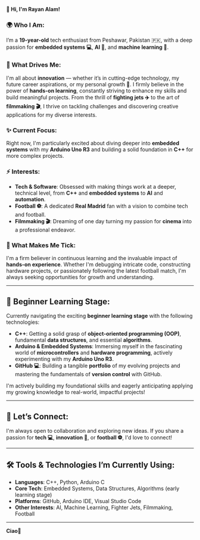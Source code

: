 **👋 Hi, I'm Rayan Alam!**

### 🌍 Who I Am:
I’m a **19-year-old** tech enthusiast from Peshawar, Pakistan 🇵🇰, with a deep passion for **embedded systems 💻**, **AI 🤖**, and **machine learning 🧠**.

### 🚀 What Drives Me:
I'm all about **innovation** — whether it’s in cutting-edge technology, my future career aspirations, or my personal growth 🌱.
I firmly believe in the power of **hands-on learning**, constantly striving to enhance my skills and build meaningful projects.
From the thrill of **fighting jets ✈️** to the art of **filmmaking 🎬**, I thrive on tackling challenges and discovering creative applications for my diverse interests.

### ✨ Current Focus:
Right now, I'm particularly excited about diving deeper into **embedded systems** with my **Arduino Uno R3** and building a solid foundation in **C++** for more complex projects.

### ⚡ Interests:
- **Tech & Software**: Obsessed with making things work at a deeper, technical level, from **C++** and **embedded systems** to **AI** and **automation**.
- **Football ⚽**: A dedicated **Real Madrid** fan with a vision to combine tech and football.
- **Filmmaking 🎬**: Dreaming of one day turning my passion for **cinema** into a professional endeavor.

### 🧠 What Makes Me Tick:
I'm a firm believer in continuous learning and the invaluable impact of **hands-on experience**. Whether I'm debugging intricate code, constructing hardware projects,
or passionately following the latest football match, I'm always seeking opportunities for growth and understanding.

---

## 🌱 Beginner Learning Stage:
Currently navigating the exciting **beginner learning stage** with the following technologies:

- **C++**: Getting a solid grasp of **object-oriented programming (OOP)**, fundamental **data structures**, and essential **algorithms**.
- **Arduino & Embedded Systems**: Immersing myself in the fascinating world of **microcontrollers** and **hardware programming**, actively experimenting with my **Arduino Uno R3**.
- **GitHub 💻**: Building a tangible **portfolio** of my evolving projects and mastering the fundamentals of **version control** with GitHub.

I'm actively building my foundational skills and eagerly anticipating applying my growing knowledge to real-world, impactful projects!

---

## 🤝 Let’s Connect:
I'm always open to collaboration and exploring new ideas. If you share a passion for **tech 💻**, **innovation 🚀**, or **football ⚽**, I'd love to connect!

---

## 🛠️ Tools & Technologies I’m Currently Using:
- **Languages**: C++, Python, Arduino C
- **Core Tech**: Embedded Systems, Data Structures, Algorithms (early learning stage)
- **Platforms**: GitHub, Arduino IDE, Visual Studio Code
- **Other Interests**: AI, Machine Learning, Fighter Jets, Filmmaking, Football

---
**Ciao👋**

